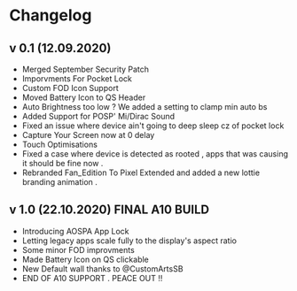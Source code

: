 # Changelog


## v 0.1 (12.09.2020)
 
 - Merged September Security Patch 
 - Imporvments For Pocket Lock 
 - Custom FOD Icon Support
 - Moved Battery Icon to QS Header
 - Auto Brightness too low ? We added a setting to clamp min auto bs 
 - Added Support for POSP' Mi/Dirac Sound 
 - Fixed an issue where device ain't going to deep sleep cz of pocket lock 
 - Capture Your Screen now at 0 delay 
 - Touch Optimisations
 - Fixed a case where device is detected as rooted , apps that was causing it should be fine now .
 - Rebranded Fan_Edition To Pixel Extended and added a new lottie branding animation .
 

## v 1.0 (22.10.2020) FINAL A10 BUILD 

- Introducing AOSPA App Lock 
- Letting legacy apps scale fully to the display's aspect ratio
- Some minor FOD improvments
- Made Battery Icon on QS clickable
- New Default wall thanks to @CustomArtsSB
- END OF A10 SUPPORT . PEACE OUT !!
